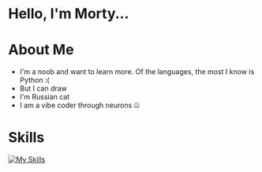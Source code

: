 # Hello, I'm Morty...
# About Me
- I'm a noob and want to learn more. Of the languages, the most I know is Python :(
- But I can draw
- I'm Russian cat
- I am a vibe coder through neurons 🤐
# Skills
[![My Skills](https://skillicons.dev/icons?i=py,vscode,pycharm,figma,notion,obsidian)](https://skillicons.dev)
